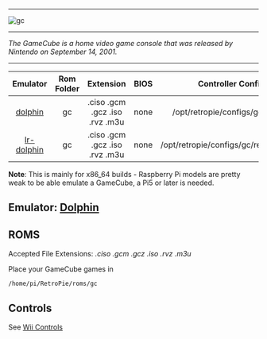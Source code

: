 ***
![gc](https://cloud.githubusercontent.com/assets/10035308/18609175/be037df8-7cb8-11e6-918b-a57a12ebb601.png)
***
_The GameCube is a home video game console that was released by Nintendo on September 14, 2001._
***

| Emulator | Rom Folder | Extension | BIOS |  Controller Config |
| :---: | :---: | :---: | :---: | :---: |
| [dolphin](https://github.com/dolphin-emu/dolphin.git) | gc  | .ciso .gcm .gcz .iso .rvz .m3u | none | /opt/retropie/configs/gc/Config |
| [lr-dolphin](https://github.com/dolphin-emu/dolphin.git) | gc  | .ciso .gcm .gcz .iso .rvz .m3u | none | /opt/retropie/configs/gc/retroarch.cfg |

**Note**: This is mainly for x86_64 builds - Raspberry Pi models are pretty weak to be able emulate a GameCube, a Pi5 or later is needed.  

## Emulator: [Dolphin](https://github.com/dolphin-emu/dolphin.git)

## ROMS

Accepted File Extensions: *.ciso .gcm .gcz .iso .rvz .m3u*

Place your GameCube games in
```
/home/pi/RetroPie/roms/gc
```
## Controls

See [Wii Controls](Wii#controls)
